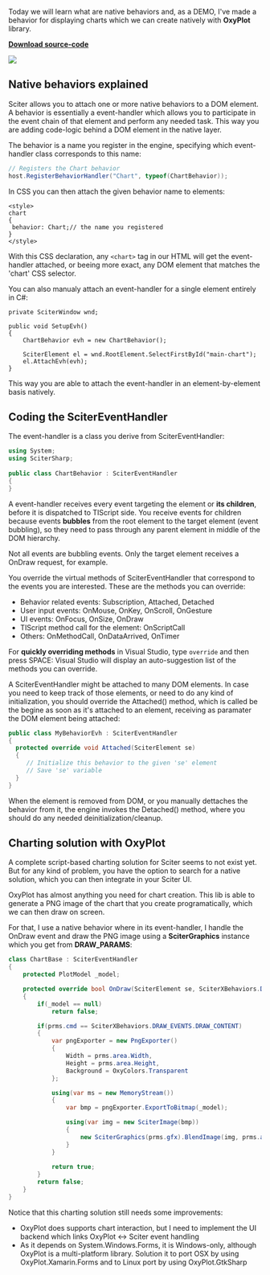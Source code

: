 Today we will learn what are native behaviors and, as a DEMO, I've made a behavior for displaying charts which we can create natively with **OxyPlot** library.

**[Download source-code](https://github.com/ramon-mendes/WednesdayCODE/raw/master/Charts/Charts.zip)**

![](/Content/BlogCDN/WedCODE4-chart.png)


## Native behaviors explained

Sciter allows you to attach one or more native behaviors to a DOM element. A behavior is essentially a event-handler which allows you to participate in the event chain of that element
and perform any needed task. This way you are adding code-logic behind a DOM element in the native layer.

The behavior is a name you register in the engine, specifying which event-handler class corresponds to this name:

``` C#
// Registers the Chart behavior
host.RegisterBehaviorHandler("Chart", typeof(ChartBehavior));
```

In CSS you can then attach the given behavior name to elements:

```
<style>
chart
{
 behavior: Chart;// the name you registered
}
</style>
```

With this CSS declaration, any `<chart>` tag in our HTML will get the event-handler attached, or beeing more exact, any DOM element that matches the 'chart' CSS selector.

You can also manualy attach an event-handler for a single element entirely in C#:

```
private SciterWindow wnd;

public void SetupEvh()
{
    ChartBehavior evh = new ChartBehavior();

	SciterElement el = wnd.RootElement.SelectFirstById("main-chart");
	el.AttachEvh(evh);
}
```

This way you are able to attach the event-handler in an element-by-element basis natively.

## Coding the SciterEventHandler

The event-handler is a class you derive from SciterEventHandler:

``` C#
using System;
using SciterSharp;
					
public class ChartBehavior : SciterEventHandler
{
}
```

A event-handler receives every event targeting the element or **its children**, before it is dispatched to TIScript side.
You receive events for children because events **bubbles** from the root <html> element to the target element (event bubbling), so they need to pass through any parent element in middle of the DOM hierarchy.

Not all events are bubbling events. Only the target element receives a OnDraw request, for example.

You override the virtual methods of SciterEventHandler that correspond to the events you are interested. These are the methods you can override:

- Behavior related events: Subscription, Attached, Detached
- User input events: OnMouse, OnKey, OnScroll, OnGesture
- UI events: OnFocus, OnSize, OnDraw
- TIScript method call for the element: OnScriptCall
- Others: OnMethodCall, OnDataArrived, OnTimer

For **quickly overriding methods** in Visual Studio, type `override` and then press SPACE: Visual Studio will display an auto-suggestion list of the methods you can override.

A SciterEventHandler might be attached to many DOM elements. In case you need to keep track of those elements, or need to do any kind of initialization, you should override the Attached() method, which is called be the begine as soon as it's attached to an element, receiving as paramater the DOM element being attached:

``` C#
public class MyBehaviorEvh : SciterEventHandler
{
  protected override void Attached(SciterElement se)
  {
     // Initialize this behavior to the given 'se' element
     // Save 'se' variable
  }
}
```

When the element is removed from DOM, or you manually dettaches the behavior from it, the engine invokes the Detached() method, where you should do any needed deinitialization/cleanup.

## Charting solution with OxyPlot

A complete script-based charting solution for Sciter seems to not exist yet. But for any kind of problem, you have the option to search for a native solution, which you can then integrate in your Sciter UI.

OxyPlot has almost anything you need for chart creation. This lib is able to generate a PNG image of the chart that you create programatically, which we can then draw on screen.

For that, I use a native behavior where in its event-handler, I handle the OnDraw event and draw the PNG image using a **SciterGraphics** instance which you get from **DRAW_PARAMS**:

``` C#
class ChartBase : SciterEventHandler
{
	protected PlotModel _model;

	protected override bool OnDraw(SciterElement se, SciterXBehaviors.DRAW_PARAMS prms)
	{
		if(_model == null)
			return false;

		if(prms.cmd == SciterXBehaviors.DRAW_EVENTS.DRAW_CONTENT)
		{
			var pngExporter = new PngExporter()
			{
				Width = prms.area.Width,
				Height = prms.area.Height,
				Background = OxyColors.Transparent
			};

			using(var ms = new MemoryStream())
			{
				var bmp = pngExporter.ExportToBitmap(_model);

				using(var img = new SciterImage(bmp))
				{
					new SciterGraphics(prms.gfx).BlendImage(img, prms.area.left, prms.area.top);
				}
			}
				
			return true;
		}
		return false;
	}
}
```

Notice that this charting solution still needs some improvements:
- OxyPlot does supports chart interaction, but I need to implement the UI backend which links OxyPlot <-> Sciter event handling
- As it depends on System.Windows.Forms, it is Windows-only, although OxyPlot is a multi-platform library.
Solution it to port OSX by using OxyPlot.Xamarin.Forms and to Linux port by using OxyPlot.GtkSharp